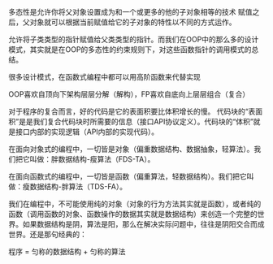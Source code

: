多态性是允许你将父对象设置成为和一个或更多的他的子对象相等的技术
赋值之后，父对象就可以根据当前赋值给它的子对象的特性以不同的方式运作。

允许将子类类型的指针赋值给父类类型的指针。而我们在OOP中的那么多的设计模式，其实就是在OOP的多态性的约束规则下，对这些函数指针的调用模式的总结。

很多设计模式，在函数式编程中都可以用高阶函数来代替实现

OOP喜欢自顶向下架构层层分解（解构），FP喜欢自底向上层层组合（复合）

对于程序的复合而言，好的代码是它的表面积要比体积增长的慢。
代码块的“表面积”是是我们复合代码块时所需要的信息（接口API协议定义）。代码块的“体积”就是接口内部的实现逻辑（API内部的实现代码）。

在面向对象式的编程中，一切皆是对象（偏重数据结构、数据抽象，轻算法）。我们把它叫做：胖数据结构-瘦算法（FDS-TA）。

在面向函数式的编程中，一切皆是函数（偏重算法，轻数据结构）。我们把它叫做：瘦数据结构-胖算法（TDS-FA）。

我们在编程中，不可能使用纯的对象（对象的行为方法其实就是函数），或者纯的函数（调用函数的对象、函数操作的数据其实就是数据结构）来创造一个完整的世界。如果数据结构是阴，算法是阳，那么在解决实际问题中，往往是阴阳交合而成世界。还是那句经典的：

程序 = 匀称的数据结构 + 匀称的算法

